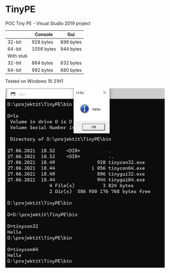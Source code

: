 # TinyPE
POC Tiny PE - Visual Studio 2019 project

|           | Console    | Gui       |
|-----------|------------|-----------|
| 32-bit    | 928 bytes  | 896 bytes |
| 64-bit    | 1056 bytes | 944 bytes |
| With stub |            |           |
| 32-bit    | 864 bytes  | 832 bytes |
| 64-bit    | 992 bytes  | 880 bytes |



Tested on Windows 10 21H1

<img width="795" alt="readme_image" src="readmeimage.png">



